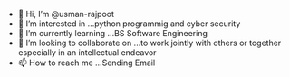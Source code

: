 - 👋 Hi, I’m @usman-rajpoot
- 👀 I’m interested in ...python programmig and cyber security
- 🌱 I’m currently learning ...BS Software Engineering
- 💞️ I’m looking to collaborate on ...to work jointly with others or together especially in an intellectual endeavor
- 📫 How to reach me ...Sending Email

<!---
usman-rajpoot/usman-rajpoot is a ✨ special ✨ repository because its `README.md` (this file) appears on your GitHub profile.
You can click the Preview link to take a look at your changes.
--->
